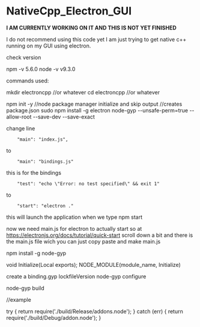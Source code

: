 # NativeCpp_Electron_GUI

**I AM CURRENTLY WORKING ON IT AND THIS IS NOT YET FINISHED**

I do not recommend using this code yet I am just trying to get native c++ running on my GUI using electron.

check version

npm -v
5.6.0
node -v
v9.3.0

commands used:

mkdir electroncpp	//or whatever
cd electroncpp		//or whatever

npm init -y		//node package manager initialize and skip output
			//creates package.json
sudo npm install -g electron node-gyp --unsafe-perm=true --allow-root --save-dev --save-exact

change line
```
	"main": "index.js",
```
to
```
	"main": "bindings.js"
```
this is for the bindings
```
	"test": "echo \"Error: no test specified\" && exit 1"
```
to
```
	"start": "electron ."
```
this will launch the application when we type npm start

now we need main.js for electron to actually start
so at https://electronjs.org/docs/tutorial/quick-start
scroll down a bit and there is the main.js file wich you can just copy paste and make main.js
























npm install -g node-gyp

void Initialize(Local<object> exports);
NODE_MODULE(module_name, Initialize)

create a binding.gyp lockfileVersion
node-gyp configure

node-gyp build

//example

try {
	return require('./build/Release/addons.node');
} catch (err) {
	return require('./build/Debug/addon.node');
}
